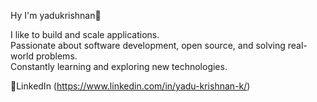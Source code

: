 Hy I'm yadukrishnan👋

I like to build and scale applications.  
Passionate about software development, open source, and solving real-world problems.  
Constantly learning and exploring new technologies.  

🔗LinkedIn (https://www.linkedin.com/in/yadu-krishnan-k/)

<!--
**yaaduu11/yaaduu11** is a ✨ _special_ ✨ repository because its `README.md` (this file) appears on your GitHub profile.

Here are some ideas to get you started:

- 🔭 I’m currently working on ...
- 🌱 I’m currently learning ...
- 👯 I’m looking to collaborate on ...
- 🤔 I’m looking for help with ...
- 💬 Ask me about ...
- 📫 How to reach me: ...
- 😄 Pronouns: ...
- ⚡ Fun fact: ...
-->
